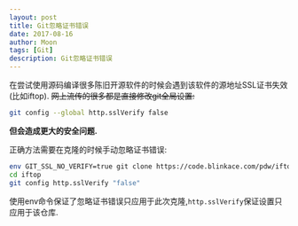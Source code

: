 ```yaml
---
layout: post
title: Git忽略证书错误
date: 2017-08-16
author: Moon
tags: [Git]
description: Git忽略证书错误
---
```


在尝试使用源码编译很多陈旧开源软件的时候会遇到该软件的源地址SSL证书失效(比如iftop).
~~网上流传的很多都是直接修改git全局设置:~~
```bash
git config --global http.sslVerify false
```
**但会造成更大的安全问题.**

正确方法需要在克隆的时候手动忽略证书错误:
```bash
env GIT_SSL_NO_VERIFY=true git clone https://code.blinkace.com/pdw/iftop.git
cd iftop
git config http.sslVerify "false"
```
使用env命令保证了忽略证书错误只应用于此次克隆,`http.sslVerify`保证设置只应用于该仓库.
